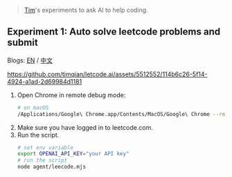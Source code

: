 > [Tim](https://github.com/timqian)'s experiments to ask AI to help coding.

## Experiment 1: Auto solve leetcode problems and submit

Blogs: [EN](https://timqian.com/blog/one-year-indie-hacker.html) / [中文](https://blog.t9t.io/leetcode-gpt-4-2023-11-20/)

https://github.com/timqian/letcode.ai/assets/5512552/114b6c26-5f14-4924-a1ad-2d69984d1181

1. Open Chrome in remote debug mode:
    ```bash
    # on macOS
    /Applications/Google\ Chrome.app/Contents/MacOS/Google\ Chrome --remote-debugging-port=9222
    ```
2. Make sure you have logged in to leetcode.com.
3. Run the script.
    ```bash
    # set env variable
    export OPENAI_API_KEY="your API key"
    # run the script
    node agent/leecode.mjs
    ```

